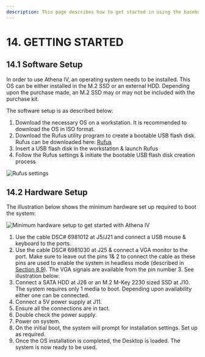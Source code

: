 ```yaml
---
description: This page describes how to get started in using the baseboard.
---
```


# 14. GETTING STARTED

## 14.1 Software Setup

In order to use Athena IV, an operating system needs to be installed. This OS can be either installed in the M.2 SSD or an external HDD. Depending upon the purchase made, an M.2 SSD may or may not be included with the purchase kit.

The software setup is as described below:

1. Download the necessary OS on a workstation. It is recommended to download the OS in ISO format.
2. Download the Rufus utility program to create a bootable USB flash disk. Rufus can be downloaded here: [Rufus](https://rufus.ie/)
3. Insert a USB flash disk in the workstation & launch Rufus
4. Follow the Rufus settings & initiate the bootable USB flash disk creation process

![Rufus settings](broken-reference)

## 14.2 Hardware Setup

The illustration below shows the minimum hardware set up required to boot the system:

![Minimum hardware setup to get started with Athena IV](broken-reference)

1. Use the cable DSC# 6981012 at J5/J21 and connect a USB mouse & keyboard to the ports.
2. Use the cable DSC# 6981030 at J25 & connect a VGA monitor to the port. Make sure to leave out the pins 1& 2 to connect the cable as these pins are used to enable the system in headless mode (described in [Section 8.9](7.-i-o-connectors-jumpers-and-led-refernce-table.md#8-9-headless-mode-j-25)). The VGA signals are available from the pin number 3. See illustration below:  <img src="broken-reference" alt="" data-size="original">
3. Connect a SATA HDD at J26 or an M.2 M-Key 2230 sized SSD at J10. The system requires only 1 media to boot. Depending upon availability either one can be connected.
4. Connect a 5V power supply at J11.
5. Ensure all the connections are in tact.
6. Double check the power supply.
7. Power on system.
8. On the initial boot, the system will prompt for installation settings. Set up as required.
9. Once the OS installation is completed, the Desktop is loaded. The system is now ready to be used.

